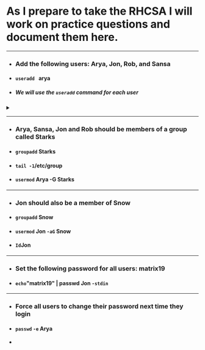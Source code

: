 # As I prepare to take the RHCSA I will work on practice questions and document them here.

---

- ### Add the following users: Arya, Jon, Rob, and Sansa
- #### ```useradd ``` arya
- ##### We will use the ```useradd``` command for each user

<details>
<summary></summary>

</details>

---
- ### Arya, Sansa, Jon and Rob should be members of a group called Starks
- #### ```groupadd``` Starks
- #### ```tail -1```/etc/group
- #### ```usermod``` Arya -G Starks

---
- ### Jon should also be a member of Snow
- #### ```groupadd``` Snow
- #### ```usermod``` Jon ```-aG``` Snow
- #### ```Id```Jon
---
- ### Set the following password for all users: matrix19
- #### ```echo```"matrix19" | passwd Jon ```-stdin```
---
- ### Force all users to change their password next time they login
- #### ```passwd``` ```-e``` Arya
- 



  








